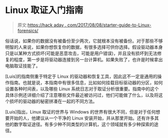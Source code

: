 # Linux 取证入门指南

> 原文:[https://hack aday . com/2017/08/08/starter-guide-to-Linux-forensics/](https://hackaday.com/2017/08/08/starter-guide-to-linux-forensics/)

俗话说，如果你的数据没有被备份至少两次，它就根本没有被备份。对于那些不够明智的人来说，如果你想恢复你的数据，有很多选择可供你选择。假设驱动器本身只是以某种方式损坏(可能是恶意攻击，可能是用户错误)，并且没有损坏到无法修复的程度，第一步是将驱动器连接到另一台计算机。如果失败了，也许是时候拿出电脑取证技能了。

[Luis]的指南侧重于特定于 Linux 的驱动器和恢复工具，因此这不一定是通用的操作指南。也就是说，本指南中有很多信息，比如如何挂载目标驱动器的分区，如何设置各种时间表，以及哪些 Linux 系统日志对于取证分析很重要。指南中的这个具体示例还详细介绍了注意哪些文件最近被访问过，他们可能做了什么，以及将这个损坏的驱动器的秘密拼凑在一起的不同方法。

[Luis]指出，Linux 取证的世界与 Windows 的世界有很大不同，但是对于任何想要开始的人，他建议从一个干净的 Linux 安装开始，并从那里开始。还有许多其他的数字取证途径。有多少种不同类型的计算机，这个领域就有多少种探索的途径。